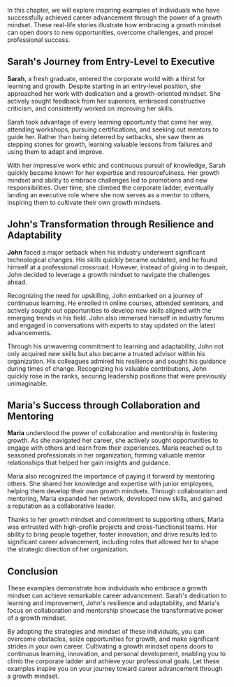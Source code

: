
In this chapter, we will explore inspiring examples of individuals who have successfully achieved career advancement through the power of a growth mindset. These real-life stories illustrate how embracing a growth mindset can open doors to new opportunities, overcome challenges, and propel professional success.

Sarah's Journey from Entry-Level to Executive
---------------------------------------------

**Sarah**, a fresh graduate, entered the corporate world with a thirst for learning and growth. Despite starting in an entry-level position, she approached her work with dedication and a growth-oriented mindset. She actively sought feedback from her superiors, embraced constructive criticism, and consistently worked on improving her skills.

Sarah took advantage of every learning opportunity that came her way, attending workshops, pursuing certifications, and seeking out mentors to guide her. Rather than being deterred by setbacks, she saw them as stepping stones for growth, learning valuable lessons from failures and using them to adapt and improve.

With her impressive work ethic and continuous pursuit of knowledge, Sarah quickly became known for her expertise and resourcefulness. Her growth mindset and ability to embrace challenges led to promotions and new responsibilities. Over time, she climbed the corporate ladder, eventually landing an executive role where she now serves as a mentor to others, inspiring them to cultivate their own growth mindsets.

John's Transformation through Resilience and Adaptability
---------------------------------------------------------

**John** faced a major setback when his industry underwent significant technological changes. His skills quickly became outdated, and he found himself at a professional crossroad. However, instead of giving in to despair, John decided to leverage a growth mindset to navigate the challenges ahead.

Recognizing the need for upskilling, John embarked on a journey of continuous learning. He enrolled in online courses, attended seminars, and actively sought out opportunities to develop new skills aligned with the emerging trends in his field. John also immersed himself in industry forums and engaged in conversations with experts to stay updated on the latest advancements.

Through his unwavering commitment to learning and adaptability, John not only acquired new skills but also became a trusted advisor within his organization. His colleagues admired his resilience and sought his guidance during times of change. Recognizing his valuable contributions, John quickly rose in the ranks, securing leadership positions that were previously unimaginable.

Maria's Success through Collaboration and Mentoring
---------------------------------------------------

**Maria** understood the power of collaboration and mentorship in fostering growth. As she navigated her career, she actively sought opportunities to engage with others and learn from their experiences. Maria reached out to seasoned professionals in her organization, forming valuable mentor relationships that helped her gain insights and guidance.

Maria also recognized the importance of paying it forward by mentoring others. She shared her knowledge and expertise with junior employees, helping them develop their own growth mindsets. Through collaboration and mentoring, Maria expanded her network, developed new skills, and gained a reputation as a collaborative leader.

Thanks to her growth mindset and commitment to supporting others, Maria was entrusted with high-profile projects and cross-functional teams. Her ability to bring people together, foster innovation, and drive results led to significant career advancement, including roles that allowed her to shape the strategic direction of her organization.

Conclusion
----------

These examples demonstrate how individuals who embrace a growth mindset can achieve remarkable career advancement. Sarah's dedication to learning and improvement, John's resilience and adaptability, and Maria's focus on collaboration and mentorship showcase the transformative power of a growth mindset.

By adopting the strategies and mindset of these individuals, you can overcome obstacles, seize opportunities for growth, and make significant strides in your own career. Cultivating a growth mindset opens doors to continuous learning, innovation, and personal development, enabling you to climb the corporate ladder and achieve your professional goals. Let these examples inspire you on your journey toward career advancement through a growth mindset.
